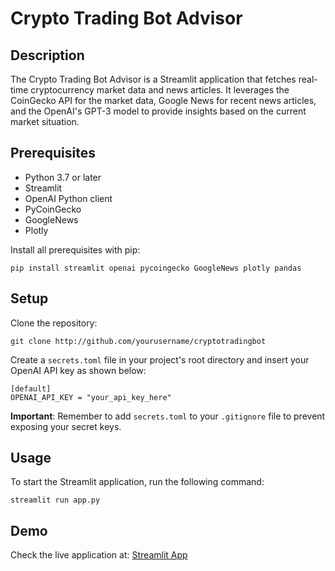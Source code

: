 
# Crypto Trading Bot Advisor

## Description
The Crypto Trading Bot Advisor is a Streamlit application that fetches real-time cryptocurrency market data and news articles. It leverages the CoinGecko API for the market data, Google News for recent news articles, and the OpenAI's GPT-3 model to provide insights based on the current market situation.

## Prerequisites
- Python 3.7 or later
- Streamlit
- OpenAI Python client
- PyCoinGecko
- GoogleNews
- Plotly

Install all prerequisites with pip:
```
pip install streamlit openai pycoingecko GoogleNews plotly pandas
```

## Setup

Clone the repository:
```
git clone http://github.com/yourusername/cryptotradingbot
```

Create a `secrets.toml` file in your project's root directory and insert your OpenAI API key as shown below:
```
[default]
OPENAI_API_KEY = "your_api_key_here"
```
**Important**: Remember to add `secrets.toml` to your `.gitignore` file to prevent exposing your secret keys.

## Usage

To start the Streamlit application, run the following command:
```
streamlit run app.py
```

## Demo

Check the live application at: [Streamlit App](https://tradingbotadvisor.streamlit.app)

